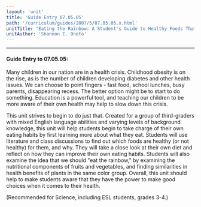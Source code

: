 ```yaml
---
layout: 'unit'
title: 'Guide Entry 07.05.05'
path: '/curriculum/guides/2007/5/07.05.05.x.html'
unitTitle: "Eating the Rainbow: A Student's Guide to Healthy Foods That Grow"
unitAuthor: 'Shannon E. Oneto'
---
```


<body>
<hr/>
 <h4>
  Guide Entry to 07.05.05:
 </h4>
 <p>
  Many children in our nation are in a health crisis. Childhood obesity is on the rise, as is the number of children developing diabetes and other health issues. We can choose to point fingers - fast food, school lunches, busy parents, disappearing recess. The better option might be to start to do something. Education is a powerful tool, and teaching our children to be more aware of their own health may help to slow down this crisis.
 </p>
<p>
  This unit strives to begin to do just that. Created for a group of third-graders with mixed English language abilities and varying levels of background knowledge, this unit will help students begin to take charge of their own eating habits by first learning more about what they eat. Students will use literature and class discussions to find out which foods are healthy (or not healthy) for them, and why. They will take a close look at their own diet and reflect on how they can improve their own eating habits. Students will also examine the idea that we should "eat the rainbow," by examining the nutritional components of fruits and vegetables, and finding similarities in health benefits of plants in the same color group. Overall, this unit should help to make students aware that they have the power to make good choices when it comes to their health.
 </p>
<p>
  (Recommended for Science, including ESL students, grades 3-4.)
 </p>

</body>
